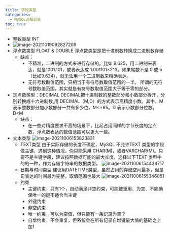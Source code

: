 ```yaml
---
title: 字段类型
categories:
  - MySQL必知必会
toc: true 
---
```


- 整数类型 INT
- ![image-20211019092827209](https://cdn.jsdelivr.net/gh/jiac3366/image-host@master/mysqlbizhbihui/image-20211006150722666.3lbe6wfgmzk0.png)
- 浮点数类型 FLOAT & DOUBLE
  浮点数类型是把十进制数转换成二进制数存储
  - 缺点：
    - 不精准，二进制的方式来进行存储的。比如 9.625，用二进制来表达，就是1001.101，或者表达成 1.001101×2^3。如果尾数不是 0 或 5（比如9.624），就无法用一个二进制数来精确表达。
    - 无符号数取值范围，只相当于有符号数取值范围的一半。
      所谓的无符号数取值范围，其实就是有符号数取值范围大于等于零的部分。
- 定点数类型：DECIMAL
  DECIMAL把十进制数的整数部分和小数部分拆开，分别转换成十六进制数,用 DECIMAL（M,D）的方式表示高精度小数。其中，M 表示整数部分加小数部分一共有多少位，M<=65。D 表示小数部分位数，D<M
  - 缺点：
    - 在一些对精度要求不高的场景下，比起占用同样的字节长度的定点数，浮点数表达的数值范围可以更大一些。
- 文本类型
  ![image-20211006153823831](https://cdn.jsdelivr.net/gh/jiac3366/image-host@master/mysqlbizhbihui/image-20211006153823831.3fmhnuen3de0.png)
  - TEXT类型
    由于实际存储的长度不确定，MySQL 不允许TEXT 类型的字段做主键。遇到这种情况，你只能采用 CHAR(M)，或者VARCHAR(M)。只要不是主键字段，建议按照数据可能的最大长度，选择以下TEXT 类型中的的一种，作为存储字符串的数据类型。
    ![image-20211006154434717](https://cdn.jsdelivr.net/gh/jiac3366/image-host@master/mysqlbizhbihui/image-20211006154434717.5u7uzuj1bzk0.png)
  - 日期与时间类型
    建议用DATETIME类型，虽然占用的存储空间最多，但是它表达的时间最为完整，取值范围也最大
    ![image-20211006155346051](https://cdn.jsdelivr.net/gh/jiac3366/image-host@master/mysqlbizhbihui/image-20211006155339536.5rvdn0xyd940.png)
  - 约束
    - 主键约束，只有1个，自动满足非空约束，可能被重用、为空、不能确保唯一的键不适合当主键
    - 外键约束
    - 非空约束
    - 唯一约束，可以为空值，但只能有一条记录为空？
    - 自增约束，不会重复，但系统会在所有记录自增键最大值的基础之上加1

